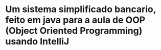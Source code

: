 # Um sistema simplificado bancario, feito em java para a aula de OOP (Object Oriented Programming) usando IntelliJ
